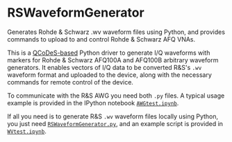 # RSWaveformGenerator
Generates Rohde &amp; Schwarz .wv waveform files using Python, and provides commands to upload to and control Rohde & Schwarz AFQ VNAs.

This is a [QCoDeS-based](https://github.com/QCoDeS/Qcodes) Python driver to generate I/Q waveforms with markers for Rohde & Schwarz AFQ100A and AFQ100B arbitrary waveform generators. It enables vectors of I/Q data to be converted R&S's ``.wv`` waveform format and uploaded to the device, along with the necessary commands for remote control of the device.

To communicate with the R&S AWG you need both ``.py`` files. A typical usage example is provided in the IPython notebook [``AWGtest.ipynb``](AWGtest.ipynb).

If all you need is to generate R&S ``.wv`` waveform files locally using Python, you just need [``RSWaveformGenerator.py``](RSWaveformGenerator.py), and an example script is provided in [``WVtest.ipynb``](WVtest.ipynb).
